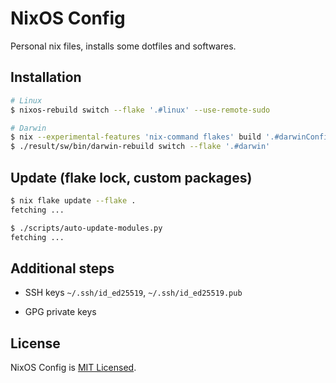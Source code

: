 <!-- markdownlint-disable MD014 -->

# NixOS Config

Personal nix files, installs some dotfiles and softwares.

## Installation

```sh
# Linux
$ nixos-rebuild switch --flake '.#linux' --use-remote-sudo

# Darwin
$ nix --experimental-features 'nix-command flakes' build '.#darwinConfigurations.darwin.system'
$ ./result/sw/bin/darwin-rebuild switch --flake '.#darwin'
```

## Update (flake lock, custom packages)

```sh
$ nix flake update --flake .
fetching ...

$ ./scripts/auto-update-modules.py
fetching ...
```

## Additional steps

- SSH keys `~/.ssh/id_ed25519`, `~/.ssh/id_ed25519.pub`

- GPG private keys

## License

NixOS Config is [MIT Licensed](./LICENSE).
